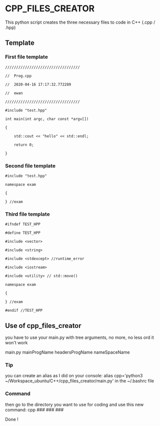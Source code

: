 # CPP_FILES_CREATOR
This python script creates the three necessary files to code in C++ (.cpp / .hpp)

## Template
### First file template
	//////////////////////////////////

	//	Prog.cpp

	//	2020-04-16 17:17:32.772289

	//	ewan

	//////////////////////////////////

	#include "test.hpp"

	int main(int argc, char const *argv[])

	{

		std::cout << "hello" << std::endl;

		return 0;

	}

### Second file template

	#include "test.hpp"

	namespace exam

	{

	} //exam

### Third file template

	#ifndef TEST_HPP

	#define TEST_HPP

	#include <vector>

	#include <string>

	#include <stdexcept> //runtime_error

	#include <iostream>

	#include <utility> // std::move()

	namespace exam

	{

	} //exam

	#endif //TEST_HPP

## Use of cpp_files_creator
you have to use your main.py with tree arguments, no more, no less ord it won't work

main.py mainProgName headersProgName nameSpaceName

### Tip
you can create an alias as I did on your console:
alias cpp='python3 ~/Workspace_ubuntu/C++/cpp_files_creator/main.py' in the ~/.bashrc file

### Command
then go to the directory you want to use for coding and use this new command:
cpp ### ### ###

Done !
